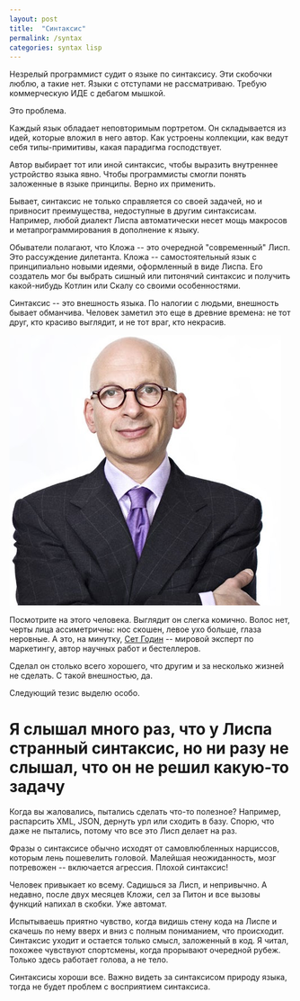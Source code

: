 ```yaml
---
layout: post
title:  "Синтаксис"
permalink: /syntax
categories: syntax lisp
---
```


Незрелый программист судит о языке по синтаксису. Эти скобочки люблю, а такие
нет. Языки с отступами не рассматриваю. Требую коммерческую ИДЕ с дебагом
мышкой.

Это проблема.

Каждый язык обладает неповторимым портретом. Он складывается из идей, которые
вложил в него автор. Как устроены коллекции, как ведут себя типы-примитивы,
какая парадигма господствует.

Автор выбирает тот или иной синтаксис, чтобы выразить внутреннее устройство
языка явно. Чтобы программисты смогли понять заложенные в языке принципы. Верно
их применить.

Бывает, синтаксис не только справляется со своей задачей, но и привносит
преимущества, недоступные в другим синтаксисам. Например, любой диалект Лиспа
автоматически несет мощь макросов и метапрограммирования в дополнение к языку.

Обыватели полагают, что Кложа -- это очередной "современный" Лисп. Это
рассуждение дилетанта. Кложа -- самостоятельный язык с принципиально новыми
идеями, оформленный в виде Лиспа. Его создатель мог бы выбрать сишный или
питонячий синтаксис и получить какой-нибудь Котлин или Скалу со своими
особенностями.

Синтаксис -- это внешность языка.  По налогии с людьми, внешность бывает
обманчива. Человек заметил это еще в древние времена: не тот друг, кто красиво
выглядит, и не тот враг, кто некрасив.

![seth-godin](/assets/static/seth-godin.jpg)

Посмотрите на этого человека. Выглядит он слегка комично. Волос нет, черты лица
ассиметричны: нос скошен, левое ухо больше, глаза неровные. А это, на минутку,
[Сет Годин][seth-url] -- мировой эксперт по маркетингу, автор научных работ и
бестеллеров.

Сделал он столько всего хорошего, что другим и за несколько жизней не сделать. С
такой внешностью, да.

[seth-url]: https://en.wikipedia.org/wiki/Seth_Godin

Следующий тезис выделю особо.

# Я слышал много раз, что у Лиспа странный синтаксис, но ни разу не слышал, что он не решил какую-то задачу

Когда вы жаловались, пытались сделать что-то полезное? Например, распарсить XML,
JSON, дернуть урл или сходить в базу. Спорю, что даже не пытались, потому что
все это Лисп делает на раз.

Фразы о синтаксисе обычно исходят от самовлюбленных нарциссов, которым лень
пошевелить головой. Малейшая неожиданность, мозг потревожен -- включается
агрессия. Плохой синтаксис!

Человек привыкает ко всему. Садишься за Лисп, и непривычно. А недавно, после
двух месяцев Кложи, сел за Питон и все вызовы функций напихал в скобки. Уже
автомат.

Испытываешь приятно чувство, когда видишь стену кода на Лиспе и скачешь по нему
вверх и вниз с полным пониманием, что происходит. Синтаксис уходит и остается
только смысл, заложенный в код. Я читал, похожее чувствуют спортсмены, когда
прорывают очередной рубеж. Только здесь работает голова, а не тело.

Синтаксисы хороши все. Важно видеть за синтаксисом природу языка, тогда не будет
проблем с восприятием синтаксиса.
